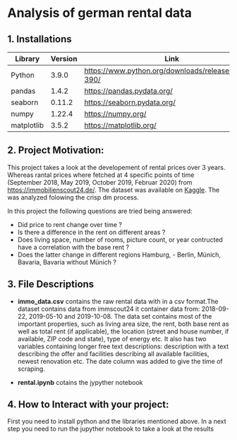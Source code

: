 # Analysis of german rental data

## 1. Installations

| Library    | Version | Link                                                 |
| ---------- | ------- | ---------------------------------------------------- |
| Python     | 3.9.0   | https://www.python.org/downloads/release/python-390/ |
| pandas     | 1.4.2   | https://pandas.pydata.org/                           |
| seaborn    | 0.11.2  | https://seaborn.pydata.org/                          |
| numpy      | 1.22.4  | https://numpy.org/                                   |
| matplotlib | 3.5.2   | https://matplotlib.org/                              |

## 2. Project Motivation:

This project takes a look at the developement of rental prices over 3 years. Whereas rantal prices where fetched at 4 specific points of time (September 2018, May 2019, October 2019, Februar 2020) from https://immobilienscout24.de/. The dataset was available on [Kaggle](https://www.kaggle.com/datasets/corrieaar/apartment-rental-offers-in-germany). The was analyzed folowing the crisp dm process.

In this project the following questions are tried being answered:

- Did price to rent change over time ?
- Is there a difference in the rent on different areas ?
- Does living space, number of rooms, picture count, or year contructed have a correlation with the base rent ?
- Does the latter change in different regions Hamburg, - Berlin, Münich, Bavaria, Bavaria without Münich ?

## 3. File Descriptions

- **immo_data.csv** contains the raw rental data with in a csv format.The dataset contains data from immscout24 it container data from: 2018-09-22, 2019-05-10 and 2019-10-08.
  The data set contains most of the important properties, such as living area size, the rent, both base rent as well as total rent (if applicable), the location (street and house number, if available, ZIP code and state), type of energy etc. It also has two variables containing longer free text descriptions: description with a text describing the offer and facilities describing all available facilities, newest renovation etc. The date column was added to give the time of scraping.

- **rental.ipynb** cotains the jypyther notebook

## 4. How to Interact with your project:

First you need to install python and the libraries mentioned above. In a next step you need to run the jupyther notebook to take a look at the results
